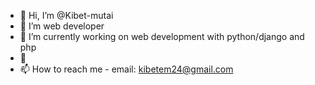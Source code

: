 - 👋 Hi, I’m @Kibet-mutai
- 👀 I’m web developer 
- 🌱 I’m currently working on web development with python/django and php
- 💞
- 📫 How to reach me - email: kibetem24@gmail.com 

<!---
Kibet-mutai/Kibet-mutai is a ✨ special ✨ repository because its `README.md` (this file) appears on your GitHub profile.
You can click the Preview link to take a look at your changes.
--->
